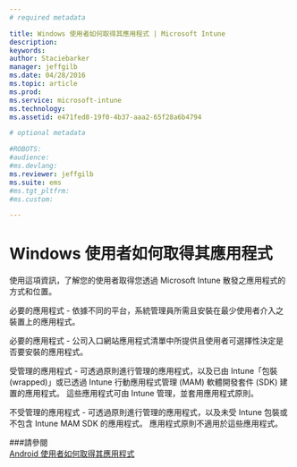 ```yaml
---
# required metadata

title: Windows 使用者如何取得其應用程式 | Microsoft Intune
description:
keywords:
author: Staciebarker
manager: jeffgilb
ms.date: 04/28/2016
ms.topic: article
ms.prod:
ms.service: microsoft-intune
ms.technology:
ms.assetid: e471fed8-19f0-4b37-aaa2-65f28a6b4794

# optional metadata

#ROBOTS:
#audience:
#ms.devlang:
ms.reviewer: jeffgilb
ms.suite: ems
#ms.tgt_pltfrm:
#ms.custom:

---
```



# Windows 使用者如何取得其應用程式

使用這項資訊，了解您的使用者取得您透過 Microsoft Intune 散發之應用程式的方式和位置。 

必要的應用程式 - 依據不同的平台，系統管理員所需且安裝在最少使用者介入之裝置上的應用程式。

必要的應用程式 - 公司入口網站應用程式清單中所提供且使用者可選擇性決定是否要安裝的應用程式。

受管理的應用程式 - 可透過原則進行管理的應用程式，以及已由 Intune「包裝 (wrapped)」或已透過 Intune 行動應用程式管理 (MAM) 軟體開發套件 (SDK) 建置的應用程式。 這些應用程式可由 Intune 管理，並套用應用程式原則。

不受管理的應用程式 - 可透過原則進行管理的應用程式，以及未受 Intune 包裝或不包含 Intune MAM SDK 的應用程式。 應用程式原則不適用於這些應用程式。

###請參閱</br>
[Android 使用者如何取得其應用程式](how-your-ios-users-get-their-apps.md)


<!--HONumber=May16_HO2-->


